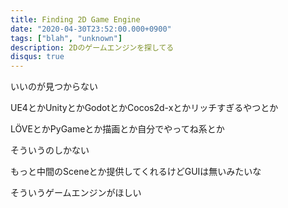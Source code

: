 ```yaml
---
title: Finding 2D Game Engine
date: "2020-04-30T23:52:00.000+0900"
tags: ["blah", "unknown"]
description: 2Dのゲームエンジンを探してる
disqus: true
---
```


いいのが見つからない

UE4とかUnityとかGodotとかCocos2d-xとかリッチすぎるやつとか

LÖVEとかPyGameとか描画とか自分でやってね系とか

そういうのしかない

もっと中間のSceneとか提供してくれるけどGUIは無いみたいな

そういうゲームエンジンがほしい
